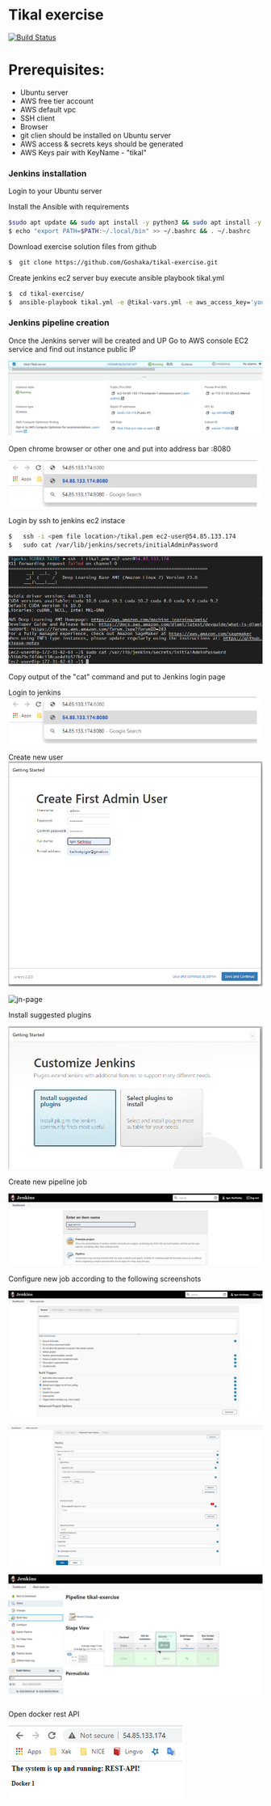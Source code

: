 # Tikal exercise 

[![Build Status](https://travis-ci.com/Goshaka/tikal-exercise.svg?branch=main)](https://travis-ci.org/joemccann/dillinger)

# Prerequisites:
 - Ubuntu server
 - AWS free tier account
 - AWS default vpc
 - SSH client
 - Browser
- git clien should be installed on Ubuntu server
- AWS access & secrets keys should be generated
- AWS Keys pair with KeyName - "tikal"


### Jenkins installation

Login to your Ubuntu server

Install the Ansible with requirements

```sh
$sudo apt update && sudo apt install -y python3 && sudo apt install -y python3-pip  && sudo pip3 install boto3 && sudo pip3 install ansible
$ echo "export PATH=$PATH:~/.local/bin" >> ~/.bashrc && . ~/.bashrc
```

Download exercise solution files from github

```sh
$  git clone https://github.com/Goshaka/tikal-exercise.git  
```

Create jenkins ec2 server buy execute ansible playbook tikal.yml 

```sh
$  cd tikal-exercise/  
$  ansible-playbook tikal.yml -e @tikal-vars.yml -e aws_access_key='your_aws_access_key' -e aws_secret_key='your_aws_secret_key' -e YourInternetIP='YourInternetIP'
```

### Jenkins pipeline creation

Once the Jenkins server will be created and UP
Go to AWS console EC2 service and find out instance public IP

![ec2_ip](images/ec2.png)

Open chrome browser or other one and put into address bar <Jenkins Instance public IP>:8080
 
![jn-login](images/jn_login.png)

Login by ssh to jenkins ec2 instace 

```sh
$   ssh -i <pem file location>/tikal.pem ec2-user@54.85.133.174
$   sudo cat /var/lib/jenkins/secrets/initialAdminPassword
```
![jn-pass](images/jn_pass.png)

Copy output of the "cat" command and put to Jenkins login page

Login to jenkins
![jn-login](images/jn_login.png)

Create new user
![jn-user](images/jn_user.png)

![jn-page](images/jn_page.png)

Install suggested plugins

![jn-plugin](images/jn_plugin.png)

Create new pipeline job

![new_job](images/new_job.png)

Configure new job according to the following screenshots

![git_hook](images/git_hook.png)

![pp-conf](images/pp-conf.png)

![run_build](images/run_build.png)

Open docker rest API

![docker_test](images/docker_test.png)




